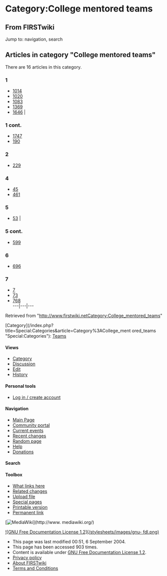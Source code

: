 # Category:College mentored teams

## From FIRSTwiki

Jump to: navigation, search

## Articles in category "College mentored teams"

There are 16 articles in this category.

### 1

- [1014](1014 "1014")
- [1020](1020 "1020")
- [1083](1083 "1083")
- [1369](1369 "1369")
- [1646](1646 "1646") |

### 1 cont.

- [1747](1747 "1747")
- [190](190 "190")

### 2

- [229](229 "229")

### 4

- [45](45 "45")
- [461](461 "461")

### 5

- [53](53 "53") |

### 5 cont.

- [599](599 "599")

### 6

- [696](696 "696")

### 7

- [7](7 "7")
- [73](73 "73")
- [768](768 "768")<br>
  ---|---|---

Retrieved from "<http://www.firstwiki.netCategory:College_mentored_teams>"

[Category](/index.php?title=Special:Categories&article=Category%3ACollege_ment
ored_teams "Special:Categories"): [Teams](Category:Teams "Category:Teams")

#### Views

- [Category](Category:College_mentored_teams)
- [Discussion](/index.php?title=Category_talk:College_mentored_teams&action=edit)
- [Edit](/index.php?title=Category:College_mentored_teams&action=edit)
- [History](/index.php?title=Category:College_mentored_teams&action=history)

#### Personal tools

- [Log in / create account](/index.php?title=Special:Userlogin&returnto=Category:College_mentored_teams)

[](Main_Page "Main Page")

#### Navigation

- [Main Page](Main_Page)
- [Community portal](FIRSTwiki:Community_portal)
- [Current events](Current_events)
- [Recent changes](Special:Recentchanges)
- [Random page](Special:Random)
- [Help](FIRSTwiki:Help)
- [Donations](FIRSTwiki:Site_support)

#### Search

#### Toolbox

- [What links here](Special:Whatlinkshere/Category:College_mentored_teams)
- [Related changes](Special:Recentchangeslinked/Category:College_mentored_teams)
- [Upload file](Special:Upload)
- [Special pages](Special:Specialpages)
- [Printable version](/index.php?title=Category:College_mentored_teams&printable=yes)
- [Permanent link](/index.php?title=Category:College_mentored_teams&oldid=39842)

[![MediaWiki](/skins/common/images/poweredby_mediawiki_88x31.png)](http://www.
mediawiki.org/)

[![GNU Free Documentation License 1.2](/stylesheets/images/gnu-
fdl.png)](http://www.gnu.org/copyleft/fdl.html)

- This page was last modified 00:51, 6 September 2004.
- This page has been accessed 903 times.
- Content is available under [GNU Free Documentation License 1.2](http://www.gnu.org/copyleft/fdl.html "http://www.gnu.org/copyleft/fdl.html").
- [Privacy policy](FIRSTwiki:Privacy_policy "FIRSTwiki:Privacy policy")
- [About FIRSTwiki](FIRSTwiki:About "FIRSTwiki:About")
- [Terms and Conditions](FIRSTwiki:Terms_and_conditions "FIRSTwiki:Terms and conditions")

